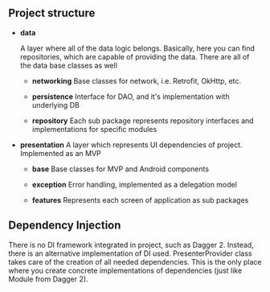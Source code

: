 ## Project structure

 - **data**

	A layer where all of the data logic belongs. Basically, here you can find repositories, which 		are capable of providing the data. There are all of the data base classes as well

	 - **networking**
	Base classes for network, i.e. Retrofit, OkHttp, etc.
	 - **persistence**
	 Interface for DAO, and it's implementation with underlying DB

	 - **repository**
		 Each sub package represents repository interfaces and implementations for specific modules

 - **presentation**
	 A layer which represents UI dependencies of project. Implemented as an MVP


	 - **base**
		 Base classes for MVP and Android components


	 - **exception**
		 Error handling, implemented as a delegation model

	 - **features**
		 Represents each screen of application as sub packages

## Dependency Injection
There is no DI framework integrated in project, such as Dagger 2. Instead, there is an alternative implementation of DI used. PresenterProvider class takes care of the creation of all needed dependencies. This is the only place where you create concrete implementations of dependencies (just like Module from Dagger 2).

